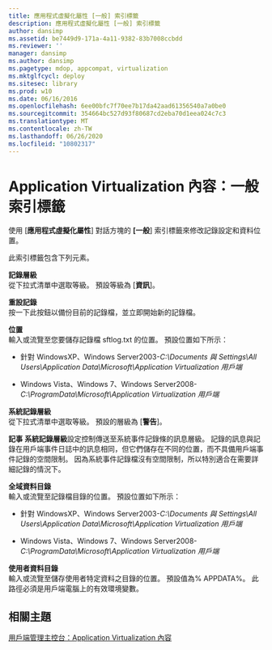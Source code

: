 ```yaml
---
title: 應用程式虛擬化屬性 [一般] 索引標籤
description: 應用程式虛擬化屬性 [一般] 索引標籤
author: dansimp
ms.assetid: be7449d9-171a-4a11-9382-83b7008ccbdd
ms.reviewer: ''
manager: dansimp
ms.author: dansimp
ms.pagetype: mdop, appcompat, virtualization
ms.mktglfcycl: deploy
ms.sitesec: library
ms.prod: w10
ms.date: 06/16/2016
ms.openlocfilehash: 6ee00bfc7f70ee7b17da42aad61356540a7a0be0
ms.sourcegitcommit: 354664bc527d93f80687cd2eba70d1eea024c7c3
ms.translationtype: MT
ms.contentlocale: zh-TW
ms.lasthandoff: 06/26/2020
ms.locfileid: "10802317"
---
```

# Application Virtualization 內容：一般索引標籤


使用 [**應用程式虛擬化屬性**] 對話方塊的 **[一般**] 索引標籤來修改記錄設定和資料位置。

此索引標籤包含下列元素。

<a href="" id="log-level"></a>**記錄層級**  
從下拉式清單中選取等級。 預設等級為 [**資訊**]。

<a href="" id="reset-log"></a>**重設記錄**  
按一下此按鈕以備份目前的記錄檔，並立即開始新的記錄檔。

<a href="" id="location"></a>**位置**  
輸入或流覽至您要儲存記錄檔 sftlog.txt 的位置。 預設位置如下所示：

-   針對 WindowsXP、Windows Server2003-*C:\\Documents 與 Settings\\All Users\\Application Data\\Microsoft\\Application Virtualization 用戶端*

-   Windows Vista、Windows 7、Windows Server2008-*C:\\ProgramData\\Microsoft\\Application Virtualization 用戶端*

<a href="" id="system-log-level"></a>**系統記錄層級**  
從下拉式清單中選取等級。 預設的層級為 [**警告**]。

**記事** **系統記錄層級**設定控制傳送至系統事件記錄條的訊息層級。 記錄的訊息與記錄在用戶端事件日誌中的訊息相同，但它們儲存在不同的位置，而不具備用戶端事件記錄的空間限制。 因為系統事件記錄檔沒有空間限制，所以特別適合在需要詳細記錄的情況下。

 

<a href="" id="global-data-directory"></a>**全域資料目錄**  
輸入或流覽至記錄檔目錄的位置。 預設位置如下所示：

-   針對 WindowsXP、Windows Server2003-*C:\\Documents 與 Settings\\All Users\\Application Data\\Microsoft\\Application Virtualization 用戶端*

-   Windows Vista、Windows 7、Windows Server2008-*C:\\ProgramData\\Microsoft\\Application Virtualization 用戶端*

<a href="" id="user-data-directory"></a>**使用者資料目錄**  
輸入或流覽至儲存使用者特定資料之目錄的位置。 預設值為% APPDATA%。 此路徑必須是用戶端電腦上的有效環境變數。

## 相關主題


[用戶端管理主控台：Application Virtualization 內容](client-management-console-application-virtualization-properties.md)

 

 





